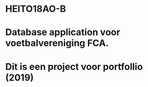 # HEITO18AO-B

# Database application voor voetbalvereniging FCA.
# Dit is een project voor portfollio (2019)
